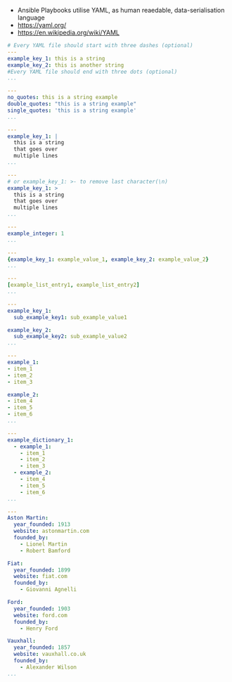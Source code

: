 - Ansible Playbooks utilise YAML, as human reaedable, data-serialisation language
- https://yaml.org/
- https://en.wikipedia.org/wiki/YAML

```yaml
# Every YAML file should start with three dashes (optional)
---
example_key_1: this is a string
example_key_2: this is another string
#Every YAML file should end with three dots (optional)
...
```

```yaml
---
no_quotes: this is a string example
double_quotes: "this is a string example"
single_quotes: 'this is a string example'
...
```

```yaml
---
example_key_1: |
  this is a string
  that goes over
  multiple lines
...
```

```yaml
---
# or example_key_1: >- to remove last character(\n)
example_key_1: >
  this is a string
  that goes over
  multiple lines
...
```

```yaml
---
example_integer: 1
...
```

```yaml
---
{example_key_1: example_value_1, example_key_2: example_value_2}
...
```

```yaml
---
[example_list_entry1, example_list_entry2]
...
```

```yaml
---
example_key_1:
  sub_example_key1: sub_example_value1

example_key_2:
  sub_example_key2: sub_example_value2
...
```

```yaml
---
example_1:
- item_1
- item_2
- item_3

example_2:
- item_4
- item_5
- item_6
...
```

```yaml
---
example_dictionary_1:
  - example_1:
    - item_1
    - item_2
    - item_3
  - example_2:
    - item_4
    - item_5
    - item_6
...
```

```yaml
---
Aston Martin:
  year_founded: 1913
  website: astonmartin.com
  founded_by:
    - Lionel Martin
    - Robert Bamford

Fiat:
  year_founded: 1899
  website: fiat.com
  founded_by:
    - Giovanni Agnelli

Ford:
  year_founded: 1903
  website: ford.com
  founded_by: 
    - Henry Ford

Vauxhall:
  year_founded: 1857
  website: vauxhall.co.uk
  founded_by:
    - Alexander Wilson
...
```

